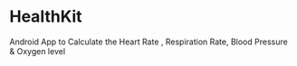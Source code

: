 # HealthKit
Android App to Calculate the Heart Rate , Respiration Rate, Blood Pressure & Oxygen level   
